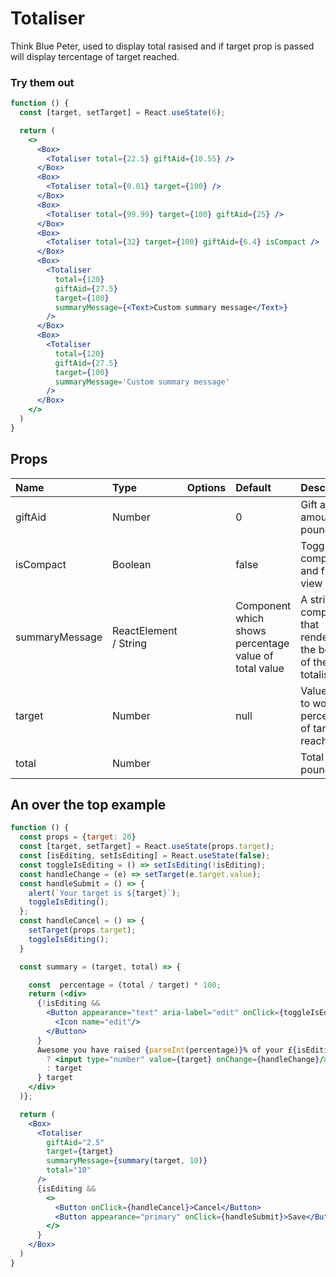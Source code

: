 # Totaliser

Think Blue Peter, used to display total rasised and if target prop is passed will display tercentage of target reached.

### Try them out

```.jsx
function () {
  const [target, setTarget] = React.useState(6);

  return (
    <>
      <Box>
        <Totaliser total={22.5} giftAid={10.55} />
      </Box>
      <Box>
        <Totaliser total={0.01} target={100} />
      </Box>
      <Box>
        <Totaliser total={99.99} target={100} giftAid={25} />
      </Box>
      <Box>
        <Totaliser total={32} target={100} giftAid={6.4} isCompact />
      </Box>
      <Box>
        <Totaliser
          total={120}
          giftAid={27.5}
          target={100}
          summaryMessage={<Text>Custom summary message</Text>}
        />
      </Box>
      <Box>
        <Totaliser
          total={120}
          giftAid={27.5}
          target={100}
          summaryMessage='Custom summary message'
        />
      </Box>
    </>
  )
}
```

## Props

| Name           | Type                  | Options | Default                                               | Description                                                       |
| :------------- | :-------------------- | :-----: | :---------------------------------------------------- | :---------------------------------------------------------------- |
| giftAid        | Number                |         | 0                                                     | Gift aid amount in pounds                                         |
| isCompact      | Boolean               |         | false                                                 | Toggle compact and full view mode.                                |
| summaryMessage | ReactElement / String |         | Component which shows percentage value of total value | A string or component that renders at the bottom of the totaliser |
| target         | Number                |         | null                                                  | Value used to work out percentage of target reached               |
| total          | Number                |         |                                                       | Total in pounds                                                   |

## An over the top example

```.jsx
function () {
  const props = {target: 20}
  const [target, setTarget] = React.useState(props.target);
  const [isEditing, setIsEditing] = React.useState(false);
  const toggleIsEditing = () => setIsEditing(!isEditing);
  const handleChange = (e) => setTarget(e.target.value);
  const handleSubmit = () => {
    alert(`Your target is ${target}`);
    toggleIsEditing();
  };
  const handleCancel = () => {
    setTarget(props.target);
    toggleIsEditing();
  }

  const summary = (target, total) => {

    const  percentage = (total / target) * 100;
    return (<div>
      {!isEditing &&
        <Button appearance="text" aria-label="edit" onClick={toggleIsEditing}>
          <Icon name="edit"/>
        </Button>
      }
      Awesome you have raised {parseInt(percentage)}% of your £{isEditing
        ? <input type="number" value={target} onChange={handleChange}/>
        : target
      } target
    </div>
  )};

  return (
    <Box>
      <Totaliser
        giftAid="2.5"
        target={target}
        summaryMessage={summary(target, 10)}
        total="10"
      />
      {isEditing &&
        <>
          <Button onClick={handleCancel}>Cancel</Button>
          <Button appearance="primary" onClick={handleSubmit}>Save</Button>
        </>
      }
    </Box>
  )
}
```
